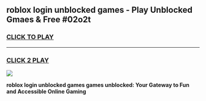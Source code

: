 
## roblox login unblocked games - Play Unblocked Gmaes & Free #02o2t
<h3>
<a href="https://premium.freeplayer.one?title=roblox_login_unblocked_games&ref=03M">CLICK TO PLAY</a></h3>
<hr>

<h3>
<a href="https://premium.freeplayer.one?title=roblox_login_unblocked_games&ref=03M">CLICK 2 PLAY</a>
  
</h3>

<a href="https://premium.freeplayer.one?title=roblox_login_unblocked_games&ref=03M"><img src="https://clearcache.store/games.png"></a>


**roblox login unblocked games games unblocked: Your Gateway to Fun and Accessible Online Gaming**
